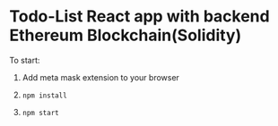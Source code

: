 
# Todo-List React app with backend  Ethereum Blockchain(Solidity)

To start: 
  1. Add meta mask extension to your browser
  
  2. `npm install` 
  
  3. `npm start`
